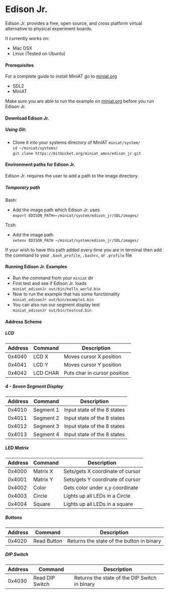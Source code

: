 Edison Jr.
==========

Edison Jr. provides a free, open source, and cross platform virtual alternative to physical experiment boards.

It currently works on:  
- Mac OSX
- Linux (Tested on Ubuntu)


#### Prerequisites

For a complete guide to install MiniAT go to [miniat.org](http://www.miniat.org/getting-started/build)

- SDL2
- MiniAT

Make sure you are able to run the example on [miniat.org](http://www.miniat.org/getting-started/running-an-example) before you run Edison Jr.

#### Download Edison Jr.

##### Using Git:  
- Clone it into your systems directory of MiniAT ` miniat/system/ `  
` cd ~/miniat/systems/ `  
` git clone https://bitbucket.org/miniat_amos/edison_jr.git `  

#### Environment paths for Edison Jr.
Edison Jr. requires the user to add a path to the image directory.
##### Temporary path  
Bash:  
- Add the image path which Edison Jr. uses  
` export EDISON_PATH=~/miniat/system/edison_jr/SDL/images/ `  

Tcsh:  
- Add the image path  
` setenv EDISON_PATH ~/miniat/system/edison_jr/SDL/images/ `  

If your wish to have this path added every time you are in terminal then add the command to your ` .bash_profile `, ` .bashrc `, or ` .profile ` file



#### Running Edison Jr. Examples
- Run the command from your ` miniat ` dir  
- First test and see if Edison Jr. loads  
` miniat_edisonJr out/bin/hello_world.bin `  
- Now to run the example that has some functionality  
` miniat_edisonJr out/bin/example1.bin `  
- You can also run our segment display test  
` miniat_edisonJr out/bin/testssd.bin `  

#### Address Scheme
##### LCD  
| Address            | Command         | Description                  |
| ------------------ | --------------- | ---------------------------- |
| 0x4040             | LCD X           | Moves cursor X position      |
| 0x4041             | LCD Y           | Moves cursor Y position      |
| 0x4042             | LCD CHAR        | Puts char in cursor position |

##### 4 - Seven Segment Display  
| Address            | Command         | Description                   |
| ------------------ | --------------- | ----------------------------- |
| 0x4010             | Segment 1       | Input state of the 8 states   |
| 0x4011             | Segment 2       | Input state of the 8 states   |
| 0x4012             | Segment 3       | Input state of the 8 states   |
| 0x4013             | Segment 4       | Input state of the 8 states   |

##### LED Matrix  
| Address            | Command         | Description                      |
| ------------------ | --------------- | -------------------------------- |
| 0x4000             | Matrix X        | Sets/gets X coordinate of cursor |
| 0x4001             | Matrix Y        | Sets/gets Y coordinate of cursor |
| 0x4002             | Color           | Gets color under x,y coordinate  |
| 0x4003             | Circle          | Lights up all LEDs in a Circle   |
| 0x4004             | Square          | Lights up all LEDs in a square   |

##### Buttons
| Address            | Command             | Description                                |
| ------------------ | ------------------- | ------------------------------------------ |
| 0x4020             | Read Button         | Returns the state of the button in binary  |

##### DIP Switch
| Address            | Command         | Description                                   |
| ------------------ | --------------- | --------------------------------------------- |
| 0x4030             | Read DIP Switch | Returns the state of the DIP Switch in binary |